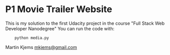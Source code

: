 
# P1 Movie Trailer Website

This is my solution to the first Udacity project in the course "Full Stack Web Developer Nanodegree"
You can run the code with:

```
	python media.py
``` 

Martin Kjems
mkjems@gmail.com

